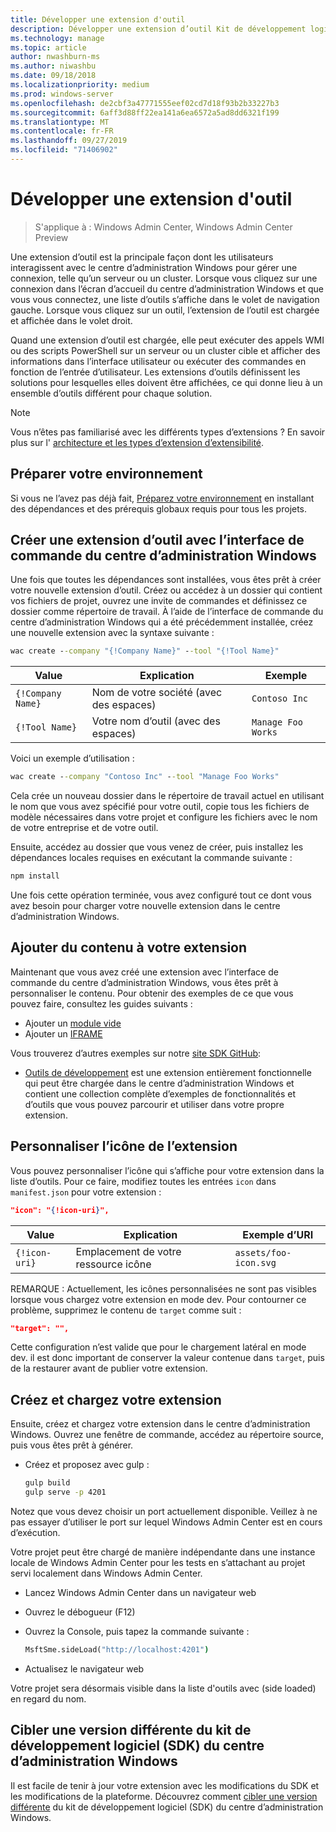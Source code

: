 ```yaml
---
title: Développer une extension d'outil
description: Développer une extension d’outil Kit de développement logiciel (SDK) du centre d’administration Windows (projet Honolulu)
ms.technology: manage
ms.topic: article
author: nwashburn-ms
ms.author: niwashbu
ms.date: 09/18/2018
ms.localizationpriority: medium
ms.prod: windows-server
ms.openlocfilehash: de2cbf3a47771555eef02cd7d18f93b2b33227b3
ms.sourcegitcommit: 6aff3d88ff22ea141a6ea6572a5ad8dd6321f199
ms.translationtype: MT
ms.contentlocale: fr-FR
ms.lasthandoff: 09/27/2019
ms.locfileid: "71406902"
---
```

# <a name="develop-a-tool-extension"></a>Développer une extension d'outil

>S'applique à : Windows Admin Center, Windows Admin Center Preview

Une extension d’outil est la principale façon dont les utilisateurs interagissent avec le centre d’administration Windows pour gérer une connexion, telle qu’un serveur ou un cluster. Lorsque vous cliquez sur une connexion dans l’écran d’accueil du centre d’administration Windows et que vous vous connectez, une liste d’outils s’affiche dans le volet de navigation gauche. Lorsque vous cliquez sur un outil, l’extension de l’outil est chargée et affichée dans le volet droit.

Quand une extension d’outil est chargée, elle peut exécuter des appels WMI ou des scripts PowerShell sur un serveur ou un cluster cible et afficher des informations dans l’interface utilisateur ou exécuter des commandes en fonction de l’entrée d’utilisateur. Les extensions d’outils définissent les solutions pour lesquelles elles doivent être affichées, ce qui donne lieu à un ensemble d’outils différent pour chaque solution.

> [!NOTE]
> Vous n’êtes pas familiarisé avec les différents types d’extensions ? En savoir plus sur l' [architecture et les types d’extension d’extensibilité](understand-extensions.md).

## <a name="prepare-your-environment"></a>Préparer votre environnement

Si vous ne l’avez pas déjà fait, [Préparez votre environnement](prepare-development-environment.md) en installant des dépendances et des prérequis globaux requis pour tous les projets.

## <a name="create-a-new-tool-extension-with-the-windows-admin-center-cli"></a>Créer une extension d’outil avec l’interface de commande du centre d’administration Windows ##

Une fois que toutes les dépendances sont installées, vous êtes prêt à créer votre nouvelle extension d’outil.  Créez ou accédez à un dossier qui contient vos fichiers de projet, ouvrez une invite de commandes et définissez ce dossier comme répertoire de travail.  À l’aide de l’interface de commande du centre d’administration Windows qui a été précédemment installée, créez une nouvelle extension avec la syntaxe suivante :

``` cmd
wac create --company "{!Company Name}" --tool "{!Tool Name}"
```

| Value | Explication | Exemple |
| ----- | ----------- | ------- |
| ```{!Company Name}``` | Nom de votre société (avec des espaces) | ```Contoso Inc``` |
| ```{!Tool Name}``` | Votre nom d’outil (avec des espaces) | ```Manage Foo Works``` |

Voici un exemple d’utilisation :

``` cmd
wac create --company "Contoso Inc" --tool "Manage Foo Works"
```

Cela crée un nouveau dossier dans le répertoire de travail actuel en utilisant le nom que vous avez spécifié pour votre outil, copie tous les fichiers de modèle nécessaires dans votre projet et configure les fichiers avec le nom de votre entreprise et de votre outil.  

Ensuite, accédez au dossier que vous venez de créer, puis installez les dépendances locales requises en exécutant la commande suivante :

``` cmd
npm install
```

Une fois cette opération terminée, vous avez configuré tout ce dont vous avez besoin pour charger votre nouvelle extension dans le centre d’administration Windows. 

## <a name="add-content-to-your-extension"></a>Ajouter du contenu à votre extension

Maintenant que vous avez créé une extension avec l’interface de commande du centre d’administration Windows, vous êtes prêt à personnaliser le contenu.  Pour obtenir des exemples de ce que vous pouvez faire, consultez les guides suivants :

- Ajouter un [module vide](guides/add-module.md)
- Ajouter un [IFRAME](guides/add-iframe.md)
 
Vous trouverez d’autres exemples sur notre [site SDK GitHub](https://aka.ms/wacsdk):
-  [Outils de développement](https://github.com/Microsoft/windows-admin-center-sdk/tree/master/windows-admin-center-developer-tools) est une extension entièrement fonctionnelle qui peut être chargée dans le centre d’administration Windows et contient une collection complète d’exemples de fonctionnalités et d’outils que vous pouvez parcourir et utiliser dans votre propre extension.

## <a name="customize-your-extensions-icon"></a>Personnaliser l’icône de l’extension

Vous pouvez personnaliser l’icône qui s’affiche pour votre extension dans la liste d’outils.  Pour ce faire, modifiez toutes les entrées ```icon``` dans ```manifest.json``` pour votre extension :

``` json
"icon": "{!icon-uri}",
```

| Value | Explication | Exemple d’URI |
| ----- | ----------- | ------- |
| ```{!icon-uri}``` | Emplacement de votre ressource icône | ```assets/foo-icon.svg``` |

REMARQUE : Actuellement, les icônes personnalisées ne sont pas visibles lorsque vous chargez votre extension en mode dev.  Pour contourner ce problème, supprimez le contenu de ```target``` comme suit :

``` json
"target": "",
```

Cette configuration n’est valide que pour le chargement latéral en mode dev. il est donc important de conserver la valeur contenue dans ```target```, puis de la restaurer avant de publier votre extension.

## <a name="build-and-side-load-your-extension"></a>Créez et chargez votre extension

Ensuite, créez et chargez votre extension dans le centre d’administration Windows.  Ouvrez une fenêtre de commande, accédez au répertoire source, puis vous êtes prêt à générer.

* Créez et proposez avec gulp :

    ``` cmd
    gulp build
    gulp serve -p 4201
    ```

Notez que vous devez choisir un port actuellement disponible. Veillez à ne pas essayer d’utiliser le port sur lequel Windows Admin Center est en cours d’exécution.

Votre projet peut être chargé de manière indépendante dans une instance locale de Windows Admin Center pour les tests en s’attachant au projet servi localement dans Windows Admin Center.

* Lancez Windows Admin Center dans un navigateur web
* Ouvrez le débogueur (F12)
* Ouvrez la Console, puis tapez la commande suivante :

    ``` cmd
    MsftSme.sideLoad("http://localhost:4201")
    ```

*   Actualisez le navigateur web

Votre projet sera désormais visible dans la liste d'outils avec (side loaded) en regard du nom.

## <a name="target-a-different-version-of-the-windows-admin-center-sdk"></a>Cibler une version différente du kit de développement logiciel (SDK) du centre d’administration Windows

Il est facile de tenir à jour votre extension avec les modifications du SDK et les modifications de la plateforme.  Découvrez comment [cibler une version différente](target-sdk-version.md) du kit de développement logiciel (SDK) du centre d’administration Windows.